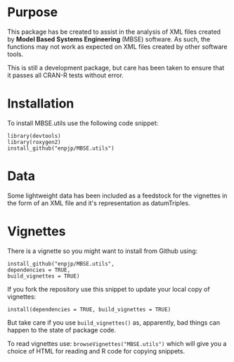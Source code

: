# Purpose

This package has be created to assist in the analysis of XML files created by **Model Based Systems Engineering** (MBSE) software. As such, the functions may not work as expected on XML files created by other software tools.

This is still a development package, but care has been taken to ensure that it passes all CRAN-R tests without error.

# Installation

To install MBSE.utils use the following code snippet:

    library(devtools)
    library(roxygen2)
    install_github("enpjp/MBSE.utils")
    
# Data

Some lightweight data has been included as a feedstock for the vignettes in the form of an XML file and it's representation as datumTriples.

#  Vignettes

There is a vignette so you might want to install from Github using:

    install_github("enpjp/MBSE.utils", 
    dependencies = TRUE, 
    build_vignettes = TRUE)
    
If you fork the repository use this snippet to update your local copy of vignettes:

    install(dependencies = TRUE, build_vignettes = TRUE)
   
But take care if you use `build_vignettes()` as, apparently, bad things can happen to the state of package code.

To read vignettes use: `browseVignettes("MBSE.utils")` which will give you a choice of HTML for reading and R code for copying snippets.
